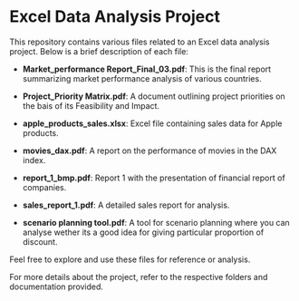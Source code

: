 # Excel Data Analysis Project

This repository contains various files related to an Excel data analysis project. Below is a brief description of each file:

- **Market_performance Report_Final_03.pdf**: This is the final report summarizing market performance analysis of various countries.

- **Project_Priority Matrix.pdf**: A document outlining project priorities on the bais of its Feasibility and Impact.

- **apple_products_sales.xlsx**: Excel file containing sales data for Apple products.

- **movies_dax.pdf**: A report on the performance of movies in the DAX index.

- **report_1_bmp.pdf**: Report 1 with the presentation of financial report of companies.

- **sales_report_1.pdf**: A detailed sales report for analysis.

- **scenario planning tool.pdf**: A tool for scenario planning where you can analyse wether its a good idea for giving particular proportion of discount.

Feel free to explore and use these files for reference or analysis.

For more details about the project, refer to the respective folders and documentation provided.
